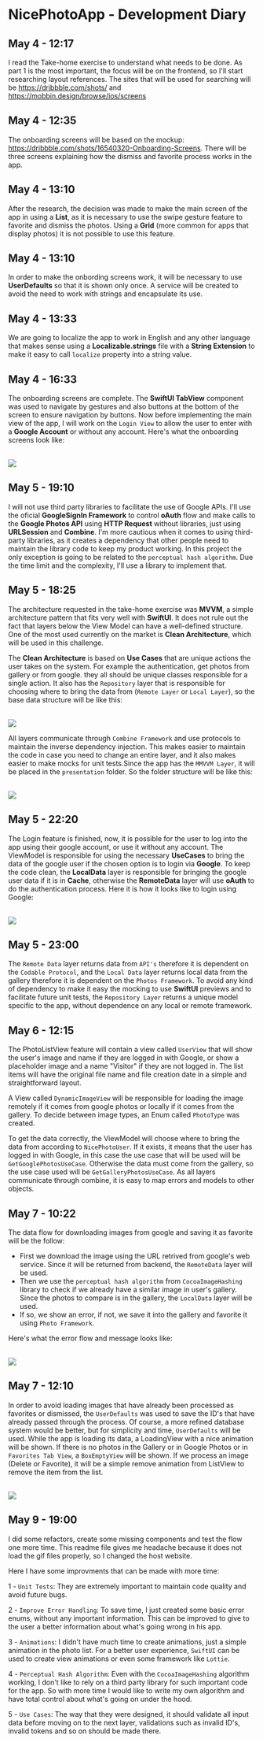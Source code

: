 # NicePhotoApp - Development Diary

## May 4 - 12:17

I read the Take-home exercise to understand what needs to be done. As part 1 is the most important, the focus will be on the frontend, so I'll start researching layout references. The sites that will be used for searching will be https://dribbble.com/shots/ and https://mobbin.design/browse/ios/screens

## May 4 - 12:35

The onboarding screens will be based on the mockup: https://dribbble.com/shots/16540320-Onboarding-Screens. There will be three screens explaining how the dismiss and favorite process works in the app.

## May 4 - 13:10

After the research, the decision was made to make the main screen of the app in using a **List**, as it is necessary to use the swipe gesture feature to favorite and dismiss the photos. Using a **Grid** (more common for apps that display photos) it is not possible to use this feature.

## May 4 - 13:10

In order to make the onbording screens work, it will be necessary to use **UserDefaults** so that it is shown only once. A service will be created to avoid the need to work with strings and encapsulate its use.

## May 4 - 13:33

We are going to localize the app to work in English and any other language that makes sense using a **Localizable.strings** file with a **String Extension** to make it easy to call `localize` property into a string value.

## May 4 - 16:33

The onboarding screens are complete. The **SwiftUI TabView** component was used to navigate by gestures and also buttons at the bottom of the screen to ensure navigation by buttons. Now before implementing the main view of the app, I will work on the `Login View` to allow the user to enter with a **Google Account** or without any account. Here's what the onboarding screens look like: 

<br/>

<img src="https://i.imgur.com/7Grwf0f.gif"/>

<br/> 

## May 5 - 19:10

I will not use third party libraries to facilitate the use of Google APIs. I'll use the oficial **GoogleSignIn Framework** to control **oAuth** flow and make calls to the **Google Photos API** using **HTTP Request** without libraries, just using **URLSession** and **Combine**. I'm more cautious when it comes to using third-party libraries, as it creates a dependency that other people need to maintain the library code to keep my product working. In this project the only exception is going to be related to the `perceptual hash algorithm`. Due the time limit and the complexity, I'll use a library to implement that.

## May 5 - 18:25

The architecture requested in the take-home exercise was **MVVM**, a simple architecture pattern that fits very well with **SwiftUI**. It does not rule out the fact that layers below the View Model can have a well-defined structure. One of the most used currently on the market is **Clean Architecture**, which will be used in this challenge.

The **Clean Architecture** is based on **Use Cases** that are unique actions the user takes on the system. For example the authentication, get photos from gallery or from google. they all should be unique classes responsible for a single action.
It also has the `Repository` layer that is responsible for choosing where to bring the data from (`Remote Layer` or `Local Layer`), so the base data structure will be like this: 

<br/> 

<img src="https://i.imgur.com/7XbFpCD.png"/>

 <br/> 

 All layers communicate through `Combine Framework` and use protocols to maintain the inverse dependency injection. This makes easier to maintain the code in case you need to change an entire layer, and it also makes easier to make mocks for unit tests.Since the app has the `MMVVM Layer`, it will be placed in the `presentation` folder. So the folder structure will be like this: 
 
<br/>

<img src="https://i.imgur.com/RlL8ifh.png"/>

<br/> 

## May 5 - 22:20

The Login feature is finished, now, it is possible for the user to log into the app using their google account, or use it without any account. The ViewModel is responsible for using the necessary **UseCases** to bring the data of the google user if the chosen option is to login via **Google**.
To keep the code clean, the **LocalData** layer is responsible for bringing the google user data if it is in **Cache**, otherwise the **RemoteData** layer will use **oAuth** to do the authentication process. Here it is how it looks like to login using Google:

<br/>

<img src="https://s8.gifyu.com/images/Screen-Recording-2022-05-09-at-18.30.38.gif"/>

<br/>

## May 5 - 23:00

The `Remote Data` layer returns data from `API's` therefore it is dependent on the `Codable Protocol`, and the `Local Data` layer returns local data from the gallery therefore it is dependent on the `Photos Framework`. To avoid any kind of dependency to make it easy the mocking to use **SwiftUI** previews and to facilitate future unit tests, the `Repository Layer` returns a unique model specific to the app, without dependence on any local or remote framework.

## May 6 - 12:15

The PhotoListView feature will contain a view called `UserView` that will show the user's image and name if they are logged in with Google, or show a placeholder image and a name "Visitor" if they are not logged in. The list items will have the original file name and file creation date in a simple and straightforward layout.

A View called `DynamicImageView` will be responsible for loading the image remotely if it comes from google photos or locally if it comes from the gallery. To decide between image types, an Enum called `PhotoType` was created.

To get the data correctly, the ViewModel will choose where to bring the data from according to `NicePhotoUser`. If it exists, it means that the user has logged in with Google, in this case the use case that will be used will be `GetGooglePhotosUseCase`. Otherwise the data must come from the gallery, so the use case used will be `GetGalleryPhotosUseCase`. As all layers communicate through combine, it is easy to map errors and models to other objects.

## May 7 - 10:22

The data flow for downloading images from google and saving it as favorite will be the follow: 
 * First we download the image using the URL retrived from google's web service. Since it will be returned from backend, the `RemoteData` layer will be used.
 * Then we use the `perceptual hash algorithm` from `CocoaImageHashing` library to check if we already have a similar image in user's gallery. Since the photos to compare is in the gallery, the `LocalData` layer will be used.
 * If so, we show an error, if not, we save it into the gallery and favorite it using `Photo Framework`.

Here's what the error flow and message looks like:

<br/>

<img src="https://s8.gifyu.com/images/Screen-Recording-2022-05-09-at-18.34.02.gif"/>

<br/>

## May 7 - 12:10

In order to avoid loading images that have already been processed as favorites or dismissed, the `UserDefaults` was used to save the ID's that have already passed through the process. Of course, a more refined database system would be better, but for simplicity and time, `UserDefaults` will be used.
While the app is loading its data, a LoadingView with a nice animation will be shown. If there is no photos in the Gallery or in Google Photos or in `Favorites Tab View`, a `BoxEmptyView` will be shown.
If we process an image (Delete or Favorite), it will be a simple remove animation from ListView to remove the item from the list.

<br/> 

<img src="https://s8.gifyu.com/images/Screen-Recording-2022-05-09-at-19.30.57.gif"/>

<br/>

## May 9 - 19:00

I did some refactors, create some missing components and test the flow one more time. This readme file gives me headache because it does not load the gif files properly, so I changed the host website. 

Here I have some improvments that can be made with more time: 

1 - `Unit Tests`: They are extremely important to maintain code quality and avoid future bugs.

2 - `Improve Error Handling`: To save time, I just created some basic error enums, without any important information. This can be improved to give to the user a better information about what's going wrong in his app.

3 - `Animations`: I didn't have much time to create animations, just a simple animation in the photo list. For a better user experience, `SwiftUI` can be used to create view animations or even some framework like `Lottie`.

4 - `Perceptual Hash Algorithm`: Even with the `CocoaImageHashing` algorithm working, I don't like to rely on a third party library for such important code for the app. So with more time I would like to write my own algorithm and have total control about what's going on under the hood.

5 - `Use Cases`: The way that they were designed, it should validate all input data before moving on to the next layer, validations such as invalid ID's, invalid tokens and so on should be made there.